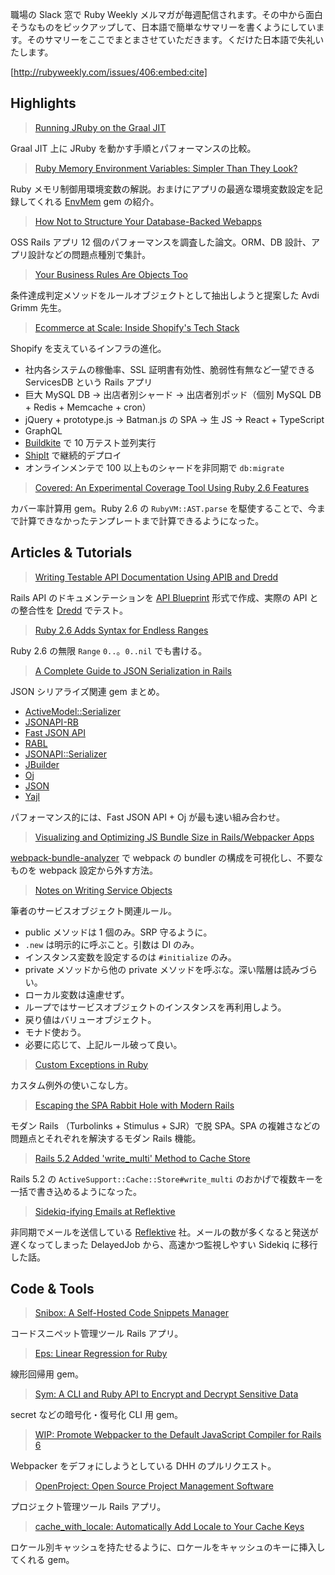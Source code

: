 職場の Slack 窓で Ruby Weekly メルマガが毎週配信されます。その中から面白そうなものをピックアップして、日本語で簡単なサマリーを書くようにしています。そのサマリーをここでまとまさせていただきます。くだけた日本語で失礼いたします。

[http://rubyweekly.com/issues/406:embed:cite]

## Highlights

> [Running JRuby on the Graal JIT](https://rubyweekly.com/link/49436/web)

Graal JIT 上に JRuby を動かす手順とパフォーマンスの比較。

> [Ruby Memory Environment Variables: Simpler Than They Look?](https://rubyweekly.com/link/49438/web)

Ruby メモリ制御用環境変数の解説。おまけにアプリの最適な環境変数設定を記録してくれる [EnvMem](https://github.com/noahgibbs/env_mem) gem の紹介。

> [How Not to Structure Your Database-Backed Webapps](https://rubyweekly.com/link/49440/web)

OSS Rails アプリ 12 個のパフォーマンスを調査した論文。ORM、DB 設計、アプリ設計などの問題点種別で集計。

> [Your Business Rules Are Objects Too](https://rubyweekly.com/link/49442/web)

条件達成判定メソッドをルールオブジェクトとして抽出しようと提案した Avdi Grimm 先生。

> [Ecommerce at Scale: Inside Shopify's Tech Stack](https://rubyweekly.com/link/49443/web)

Shopify を支えているインフラの進化。

- 社内各システムの稼働率、SSL 証明書有効性、脆弱性有無など一望できる ServicesDB という Rails アプリ
- 巨大 MySQL DB → 出店者別シャード → 出店者別ポッド（個別 MySQL DB + Redis + Memcache + cron）
- jQuery + prototype.js → Batman.js の SPA → 生 JS → React + TypeScript
- GraphQL
- [Buildkite](https://buildkite.com/) で 10 万テスト並列実行
- [ShipIt](https://github.com/shopify/shipit-engine) で継続的デプロイ
- オンラインメンテで 100 以上ものシャードを非同期で `db:migrate`

> [Covered: An Experimental Coverage Tool Using Ruby 2.6 Features](https://rubyweekly.com/link/49444/web)

カバー率計算用 gem。Ruby 2.6 の `RubyVM::AST.parse` を駆使することで、今まで計算できなかったテンプレートまで計算できるようになった。

## Articles & Tutorials

> [Writing Testable API Documentation Using APIB and Dredd](https://rubyweekly.com/link/49448/web)

Rails API のドキュメンテーションを [API Blueprint](https://apiblueprint.org/) 形式で作成、実際の API との整合性を [Dredd](http://dredd.readthedocs.io/) でテスト。

> [Ruby 2.6 Adds Syntax for Endless Ranges](https://rubyweekly.com/link/49449/web)

Ruby 2.6 の無限 `Range` `0..`。`0..nil` でも書ける。

> [A Complete Guide to JSON Serialization in Rails](https://rubyweekly.com/link/49451/web)

JSON シリアライズ関連 gem まとめ。

- [ActiveModel::Serializer](https://github.com/rails-api/active_model_serializers)
- [JSONAPI-RB](http://jsonapi-rb.org/)
- [Fast JSON API](https://github.com/Netflix/fast_jsonapi)
- [RABL](https://github.com/nesquena/rabl)
- [JSONAPI::Serializer](https://github.com/fotinakis/jsonapi-serializers)
- [JBuilder](https://github.com/rails/jbuilder)
- [Oj](https://github.com/ohler55/oj)
- [JSON](http://ruby-doc.org/stdlib-2.0.0/libdoc/json/rdoc/JSON.html)
- [Yajl](https://github.com/brianmario/yajl-ruby)

パフォーマンス的には、Fast JSON API + Oj が最も速い組み合わせ。

> [Visualizing and Optimizing JS Bundle Size in Rails/Webpacker Apps](https://rubyweekly.com/link/49452/web)

[webpack-bundle-analyzer](https://www.npmjs.com/package/webpack-bundle-analyzer) で webpack の bundler の構成を可視化し、不要なものを webpack 設定から外す方法。

> [Notes on Writing Service Objects](https://rubyweekly.com/link/49456/web)

筆者のサービスオブジェクト関連ルール。

- public メソッドは 1 個のみ。SRP 守るように。
- `.new` は明示的に呼ぶこと。引数は DI のみ。
- インスタンス変数を設定するのは `#initialize` のみ。
- private メソッドから他の private メソッドを呼ぶな。深い階層は読みづらい。
- ローカル変数は遠慮せず。
- ループではサービスオブジェクトのインスタンスを再利用しよう。
- 戻り値はバリューオブジェクト。
- モナド使おう。
- 必要に応じて、上記ルール破って良い。

> [Custom Exceptions in Ruby](https://rubyweekly.com/link/49458/web)

カスタム例外の使いこなし方。

> [Escaping the SPA Rabbit Hole with Modern Rails](https://rubyweekly.com/link/49462/web)

モダン Rails （Turbolinks + Stimulus + SJR）で脱 SPA。SPA の複雑さなどの問題点とそれぞれを解決するモダン Rails 機能。

> [Rails 5.2 Added 'write_multi' Method to Cache Store](https://rubyweekly.com/link/49463/web)

Rails 5.2 の `ActiveSupport::Cache::Store#write_multi` のおかげで複数キーを一括で書き込めるようになった。

> [Sidekiq-ifying Emails at Reflektive](https://rubyweekly.com/link/49467/web)

非同期でメールを送信している [Reflektive](https://www.reflektive.com/) 社。メールの数が多くなると発送が遅くなってしまった DelayedJob から、高速かつ監視しやすい Sidekiq に移行した話。

## Code & Tools

> [Snibox: A Self-Hosted Code Snippets Manager](https://rubyweekly.com/link/49468/web)

コードスニペット管理ツール Rails アプリ。

> [Eps: Linear Regression for Ruby](https://rubyweekly.com/link/49469/web)

線形回帰用 gem。

> [Sym: A CLI and Ruby API to Encrypt and Decrypt Sensitive Data](https://rubyweekly.com/link/49470/web)

secret などの暗号化・復号化 CLI 用 gem。

> [WIP: Promote Webpacker to the Default JavaScript Compiler for Rails 6](https://rubyweekly.com/link/49472/web)

Webpacker をデフォにしようとしている DHH のプルリクエスト。

> [OpenProject: Open Source Project Management Software](https://rubyweekly.com/link/49473/web)

プロジェクト管理ツール Rails アプリ。

> [cache_with_locale: Automatically Add Locale to Your Cache Keys](https://rubyweekly.com/link/49474/web)

ロケール別キャッシュを持たせるように、ロケールをキャッシュのキーに挿入してくれる gem。
